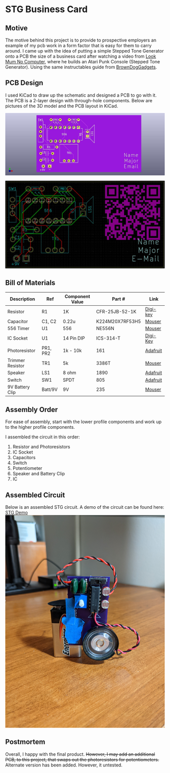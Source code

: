 # STG Business Card

## Motive
The motive behind this project is to provide to prospective employers an example of my pcb work in a form factor that is easy for them to carry around. I came up with the idea of putting a simple Stepped Tone Generator onto a PCB the size of a business card after watching a video from [Look Mum No Computer](https://www.youtube.com/watch?v=4lK7kdgK7dI), where he builds an Atari Punk Console (Stepped Tone Generator). Using the same instructables guide from [BrownDogGadgets](https://www.instructables.com/Build-an-Atari-Punk-circuit-on-a-breadboard/). 

## PCB Design
I used KiCad to draw up the schematic and designed a PCB to go with it. The PCB is a 2-layer design with through-hole components. Below are pictures of the 3D model and the PCB layout in KiCad.   

![Business Card Front](img/business_card_front.jpg)

![Business Card Traces](img/business_card_traces.jpg)

## Bill of Materials
| Description      | Ref      | Component Value | Part #            | Link                                                                                                        |
| ---------------- | -------- | --------------- | ----------------- | ----------------------------------------------------------------------------------------------------------- |
| Resistor         | R1       | 1K              | CFR-25JB-52-1K    | [Digi-key](https://www.digikey.com/en/products/detail/yageo/CFR-25JB-52-1K/96)                              |
| Capacitor        | C1, C2   | 0.22u           | K224M20X7RF53H5 | [Mouser](https://www.mouser.com/ProductDetail/Vishay-BC-Components/K224M20X7RF53H5?qs=ODefv%2FJbNkjoPr%252Bz4Qq7xw%3D%3D)            |
| 556 Timer        | U1       | 556             | NE556N            | [Mouser](https://www.mouser.com/ProductDetail/Texas-Instruments/NE556N?qs=gb35HGp1gQKUkn%252B6zgU6RA%3D%3D) |
| IC Socket        | U1       | 14 Pin DIP      | ICS-314-T         | [Digi-Key](https://www.digikey.com/en/products/detail/adam-tech/ICS-314-T/9832866)
| Photoresistor    | PR1, PR2 | 1k - 10k        | 161               | [Adafruit](https://www.adafruit.com/product/161)                                                            |
| Trimmer Resistor | TR1      | 5k              | 3386T             | [Mouser](https://www.mouser.com/ProductDetail/Bourns/3386T-1-502LF?qs=0VqvB9JLnIv4eQGVkebFKQ%3D%3D)         | 
| Speaker          | LS1      | 8 ohm           | 1890              | [Adafruit](https://www.adafruit.com/product/1890)                                                           |
| Switch           | SW1      | SPDT            | 805               | [Adafruit](https://www.adafruit.com/product/805)                                                            |
| 9V Battery Clip  | Batt/9V  | 9V              | 235               | [Mouser](https://www.mouser.com/ProductDetail/Keystone-Electronics/235?qs=w4ABFRoM%2FL90W35cnqrFmA%3D%3D)   |

## Assembly Order
For ease of assembly, start with the lower profile components and work up to the higher profile components.

I assembled the circuit in this order: 
1. Resistor and Photoresistors 
2. IC Socket
3. Capacitors
4. Switch
5. Potentiometer
6. Speaker and Battery Clip
7. IC

## Assembled Circuit
Below is an assembled STG circuit. A demo of the circuit can be found here: [STG Demo](https://youtu.be/Ry3vZIr_BqI)
![Assembled STG](img/stg_built.jpg)

## Postmortem
Overall, I happy with the final product. ~~However, I may add an additional PCB, to this project, that swaps out the photoresistors for potentiometers.~~ Alternate version has been added. However, it untested. 
